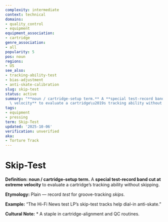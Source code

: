 ```yaml
---
complexity: intermediate
context: technical
domains:
- quality_control
- equipment
equipment_association:
- cartridge
genre_association:
- all
popularity: 5
pos: noun
regions:
- US
see_also:
- tracking-ability-test
- bias-adjustment
- anti-skate-calibration
slug: skip-test
status: active
summary: "**noun / cartridge-setup term.** A **special test-record band cut at extreme\
  \ velocity** to evaluate a cartridge\u2019s tracking ability without skipping."
tags:
- equipment
- pressing
term: Skip-Test
updated: '2025-10-06'
verification: unverified
aka:
- Torture Track
---
```


# Skip-Test

**Definition:** **noun / cartridge-setup term.** A **special test-record band cut at extreme velocity** to evaluate a cartridge’s tracking ability without skipping.

**Etymology:** Plain — record *test* for groove-tracking *skips*.

**Example:** “The Hi-Fi News test LP’s skip-test tracks help dial-in anti-skate.”

**Cultural Note:** * A staple in cartridge-alignment and QC routines.

